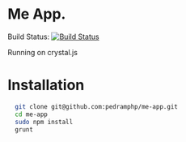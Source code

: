 Me App.
==
Build Status: [![Build Status](https://travis-ci.org/pedramphp/me-app.svg?branch=master)](https://travis-ci.org/pedramphp/me-app)

Running on crystal.js

# Installation
```sh
  git clone git@github.com:pedramphp/me-app.git
  cd me-app
  sudo npm install
  grunt
```
